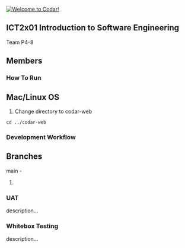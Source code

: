 [![Welcome to Codar!](https://pimp-my-readme.webapp.io/pimp-my-readme/sliding-text?emojis=1f697&text=Welcome%2520to%2520Codar%21)](#)


## ICT2x01 Introduction to Software Engineering
Team P4-8

## Members

### How To Run
## Mac/Linux OS
1. Change directory to codar-web

`cd ../codar-web`

### Development Workflow
## Branches
main - 

1. 

### UAT
description...

### Whitebox Testing
description...

